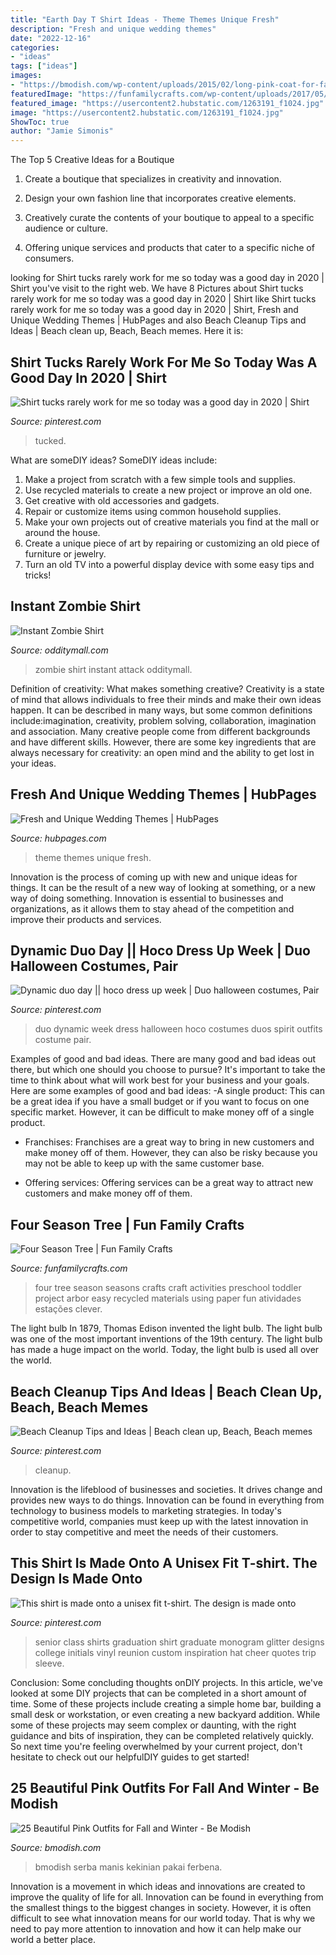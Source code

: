 ```yaml
---
title: "Earth Day T Shirt Ideas - Theme Themes Unique Fresh"
description: "Fresh and unique wedding themes"
date: "2022-12-16"
categories:
- "ideas"
tags: ["ideas"]
images:
- "https://bmodish.com/wp-content/uploads/2015/02/long-pink-coat-for-fall-and-winter-bmodish.jpg"
featuredImage: "https://funfamilycrafts.com/wp-content/uploads/2017/05/MG_9747.jpg"
featured_image: "https://usercontent2.hubstatic.com/1263191_f1024.jpg"
image: "https://usercontent2.hubstatic.com/1263191_f1024.jpg"
ShowToc: true
author: "Jamie Simonis"
---
```



The Top 5 Creative Ideas for a Boutique
1. Create a boutique that specializes in creativity and innovation.
2. Design your own fashion line that incorporates creative elements.

3. Creatively curate the contents of your boutique to appeal to a specific audience or culture.

4. Offering unique services and products that cater to a specific niche of consumers.


	

		
looking for Shirt tucks rarely work for me so today was a good day in 2020 | Shirt you've visit to the right web. We have 8 Pictures about Shirt tucks rarely work for me so today was a good day in 2020 | Shirt like Shirt tucks rarely work for me so today was a good day in 2020 | Shirt, Fresh and Unique Wedding Themes | HubPages and also Beach Cleanup Tips and Ideas | Beach clean up, Beach, Beach memes. Here it is:
		
    
## Shirt Tucks Rarely Work For Me So Today Was A Good Day In 2020 | Shirt

<img loading=lazy src="https://i.pinimg.com/736x/77/f6/d3/77f6d3bc95b1f3353dc1ed31df6b985b.jpg" onerror="this.onerror=null;this.src='https://tse2.mm.bing.net/th?id=OIP.gZSJ2K-JGAnj1yPMD1cYCAHaKa&amp;pid=15.1';" alt="Shirt tucks rarely work for me so today was a good day in 2020 | Shirt">

_Source: pinterest.com_

>tucked. 

	

What are someDIY ideas?
SomeDIY ideas include:
1. Make a project from scratch with a few simple tools and supplies. 
2. Use recycled materials to create a new project or improve an old one. 
3. Get creative with old accessories and gadgets. 
4. Repair or customize items using common household supplies. 
5. Make your own projects out of creative materials you find at the mall or around the house. 
6. Create a unique piece of art by repairing or customizing an old piece of furniture or jewelry. 
7. Turn an old TV into a powerful display device with some easy tips and tricks!

    
## Instant Zombie Shirt

<img loading=lazy src="https://odditymall.com/includes/content/instant-zombie-attack-shirt-3.jpg" onerror="this.onerror=null;this.src='https://tse3.mm.bing.net/th?id=OIP.iw4B_feUQ9bXpvRyprwZrAHaF-&amp;pid=15.1';" alt="Instant Zombie Shirt">

_Source: odditymall.com_

>zombie shirt instant attack odditymall. 

	

Definition of creativity: What makes something creative?
Creativity is a state of mind that allows individuals to free their minds and make their own ideas happen. It can be described in many ways, but some common definitions include:imagination, creativity, problem solving, collaboration, imagination and association. 
Many creative people come from different backgrounds and have different skills. However, there are some key ingredients that are always necessary for creativity: an open mind and the ability to get lost in your ideas.

    
## Fresh And Unique Wedding Themes | HubPages

<img loading=lazy src="https://usercontent2.hubstatic.com/1263191_f1024.jpg" onerror="this.onerror=null;this.src='https://tse2.mm.bing.net/th?id=OIP.HR5ld8VsVyHzhmplEvsq9QHaLH&amp;pid=15.1';" alt="Fresh and Unique Wedding Themes | HubPages">

_Source: hubpages.com_

>theme themes unique fresh. 

	

Innovation is the process of coming up with new and unique ideas for things. It can be the result of a new way of looking at something, or a new way of doing something. Innovation is essential to businesses and organizations, as it allows them to stay ahead of the competition and improve their products and services.

    
## Dynamic Duo Day || Hoco Dress Up Week | Duo Halloween Costumes, Pair

<img loading=lazy src="https://i.pinimg.com/736x/3e/eb/34/3eeb34574dd8a4fec3cec6d4f326f159.jpg" onerror="this.onerror=null;this.src='https://tse1.mm.bing.net/th?id=OIP.PbsHu_61vzJ02A9-lT06OQHaNK&amp;pid=15.1';" alt="Dynamic duo day || hoco dress up week | Duo halloween costumes, Pair">

_Source: pinterest.com_

>duo dynamic week dress halloween hoco costumes duos spirit outfits costume pair. 

	

Examples of good and bad ideas.
There are many good and bad ideas out there, but which one should you choose to pursue? It's important to take the time to think about what will work best for your business and your goals. Here are some examples of good and bad ideas: 
-A single product: This can be a great idea if you have a small budget or if you want to focus on one specific market. However, it can be difficult to make money off of a single product.

- Franchises: Franchises are a great way to bring in new customers and make money off of them. However, they can also be risky because you may not be able to keep up with the same customer base.

- Offering services: Offering services can be a great way to attract new customers and make money off of them.

    
## Four Season Tree | Fun Family Crafts

<img loading=lazy src="https://funfamilycrafts.com/wp-content/uploads/2017/05/MG_9747.jpg" onerror="this.onerror=null;this.src='https://tse4.mm.bing.net/th?id=OIP.txJdhiAZtyLboqXQEltlpwHaLH&amp;pid=15.1';" alt="Four Season Tree | Fun Family Crafts">

_Source: funfamilycrafts.com_

>four tree season seasons crafts craft activities preschool toddler project arbor easy recycled materials using paper fun atividades estações clever. 

	

The light bulb
In 1879, Thomas Edison invented the light bulb. The light bulb was one of the most important inventions of the 19th century. The light bulb has made a huge impact on the world. Today, the light bulb is used all over the world.

    
## Beach Cleanup Tips And Ideas | Beach Clean Up, Beach, Beach Memes

<img loading=lazy src="https://i.pinimg.com/736x/e8/7b/2a/e87b2a66d8ea436d728815406edcb5ce.jpg" onerror="this.onerror=null;this.src='https://tse3.mm.bing.net/th?id=OIP.a5Xp-heDACafBAuIRRjwzgHaLH&amp;pid=15.1';" alt="Beach Cleanup Tips and Ideas | Beach clean up, Beach, Beach memes">

_Source: pinterest.com_

>cleanup. 

	

Innovation is the lifeblood of businesses and societies. It drives change and provides new ways to do things. Innovation can be found in everything from technology to business models to marketing strategies. In today's competitive world, companies must keep up with the latest innovation in order to stay competitive and meet the needs of their customers.

    
## This Shirt Is Made Onto A Unisex Fit T-shirt. The Design Is Made Onto

<img loading=lazy src="https://i.pinimg.com/736x/c4/67/06/c4670692b4fe72aeaf384e9aaeb0a7de.jpg" onerror="this.onerror=null;this.src='https://tse3.mm.bing.net/th?id=OIP.MHDdQXTVrlRQF9nXLNyAQQHaL1&amp;pid=15.1';" alt="This shirt is made onto a unisex fit t-shirt. The design is made onto">

_Source: pinterest.com_

>senior class shirts graduation shirt graduate monogram glitter designs college initials vinyl reunion custom inspiration hat cheer quotes trip sleeve. 

	

Conclusion: Some concluding thoughts onDIY projects.
In this article, we've looked at some DIY projects that can be completed in a short amount of time. Some of these projects include creating a simple home bar, building a small desk or workstation, or even creating a new backyard addition. While some of these projects may seem complex or daunting, with the right guidance and bits of inspiration, they can be completed relatively quickly. So next time you're feeling overwhelmed by your current project, don't hesitate to check out our helpfulDIY guides to get started!

    
## 25 Beautiful Pink Outfits For Fall And Winter - Be Modish

<img loading=lazy src="https://bmodish.com/wp-content/uploads/2015/02/long-pink-coat-for-fall-and-winter-bmodish.jpg" onerror="this.onerror=null;this.src='https://tse3.mm.bing.net/th?id=OIP.HLTSGybY5AQD1YYkfN1lzQHaLH&amp;pid=15.1';" alt="25 Beautiful Pink Outfits for Fall and Winter - Be Modish">

_Source: bmodish.com_

>bmodish serba manis kekinian pakai ferbena. 

	

Innovation is a movement in which ideas and innovations are created to improve the quality of life for all. Innovation can be found in everything from the smallest things to the biggest changes in society. However, it is often difficult to see what innovation means for our world today. That is why we need to pay more attention to innovation and how it can help make our world a better place.

